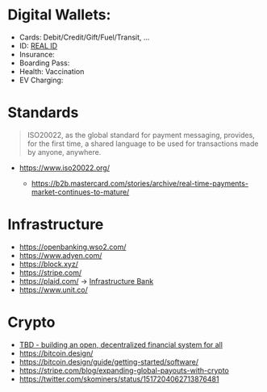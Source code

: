 # Digital Wallets:
 
 - Cards: Debit/Credit/Gift/Fuel/Transit, ...  
 - ID: [REAL ID](https://www.dmv.ca.gov/portal/driver-licenses-identification-cards/real-id/what-is-real-id/)
 - Insurance: 
 - Boarding Pass:
 - Health: Vaccination
 - EV Charging: 

# Standards

> ISO20022, as the global standard for payment messaging, provides, for the first time, a shared language to be used for transactions made by anyone, anywhere.
- https://www.iso20022.org/

  - https://b2b.mastercard.com/stories/archive/real-time-payments-market-continues-to-mature/

# Infrastructure

- https://openbanking.wso2.com/
- https://www.adyen.com/
- https://block.xyz/ 
- https://stripe.com/
- https://plaid.com/ -> [Infrastructure Bank](https://column.com/blog/announcing-column/)
- https://www.unit.co/

# Crypto

- [TBD - building an open, decentralized financial system for all](https://twitter.com/tbd54566975)   
- https://bitcoin.design/
- https://bitcoin.design/guide/getting-started/software/
- https://stripe.com/blog/expanding-global-payouts-with-crypto 
- https://twitter.com/skominers/status/1517204062713876481
